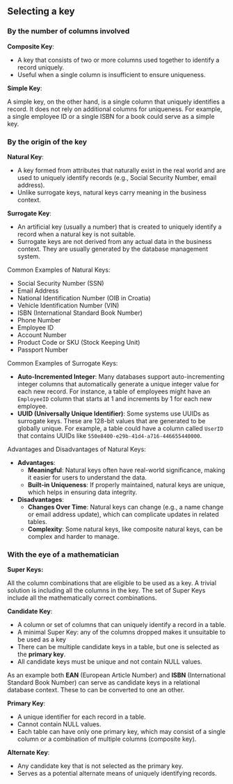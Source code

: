 ## Selecting a key

### By the number of columns involved

**Composite Key**:

- A key that consists of two or more columns used together to identify a record uniquely.
- Useful when a single column is insufficient to ensure uniqueness.

**Simple Key**: 

A simple key, on the other hand, is a single column that uniquely identifies a record. It does not rely on additional columns for uniqueness. For example, a single employee ID or a single ISBN for a book could serve as a simple key.

### By the origin of the key

**Natural Key**:

- A key formed from attributes that naturally exist in the real world and are used to uniquely identify records (e.g., Social Security Number, email address).
- Unlike surrogate keys, natural keys carry meaning in the business context.

**Surrogate Key**:

- An artificial key (usually a number) that is created to uniquely identify a record when a natural key is not suitable. 
- Surrogate keys are not derived from any actual data in the business context. They are usually generated by the database management system.

Common Examples of Natural Keys:

- Social Security Number (SSN)
- Email Address
- National Identification Number (OIB in Croatia)
- Vehicle Identification Number (VIN)
- ISBN (International Standard Book Number)
- Phone Number
- Employee ID
- Account Number
- Product Code or SKU (Stock Keeping Unit)
- Passport Number

Common Examples of Surrogate Keys:

- **Auto-Incremented Integer**: Many databases support auto-incrementing integer columns that automatically generate a unique integer value for each new record. For instance, a table of employees might have an `EmployeeID` column that starts at 1 and increments by 1 for each new employee.
- **UUID (Universally Unique Identifier)**: Some systems use UUIDs as surrogate keys. These are 128-bit values that are generated to be globally unique. For example, a table could have a column called `UserID` that contains UUIDs like `550e8400-e29b-41d4-a716-446655440000`.

Advantages and Disadvantages of Natural Keys:

- **Advantages**:
  - **Meaningful**: Natural keys often have real-world significance, making it easier for users to understand the data.
  - **Built-in Uniqueness**: If properly maintained, natural keys are unique, which helps in ensuring data integrity.
- **Disadvantages**:
  - **Changes Over Time**: Natural keys can change (e.g., a name change or email address update), which can complicate updates in related tables.
  - **Complexity**: Some natural keys, like composite natural keys, can be complex and harder to manage.

### With the eye of a mathematician

**Super Keys:**

All the column combinations that are eligible to be used as a key. A trivial solution is including all the columns in the key. The set of Super Keys include all the mathematically correct combinations. 

**Candidate Key**:

- A column or set of columns that can uniquely identify a record in a table.
- A minimal Super Key: any of the columns dropped makes it unsuitable to be used as a key
- There can be multiple candidate keys in a table, but one is selected as the **primary key**.
- All candidate keys must be unique and not contain NULL values.

As an example both **EAN** (European Article Number) and **ISBN** (International Standard Book Number) can serve as candidate keys in a relational database context. These to can be converted to one an other.

**Primary Key**:

- A unique identifier for each record in a table.
- Cannot contain NULL values.
- Each table can have only one primary key, which may consist of a single column or a combination of multiple columns (composite key).

**Alternate Key**:

- Any candidate key that is not selected as the primary key.
- Serves as a potential alternate means of uniquely identifying records.

